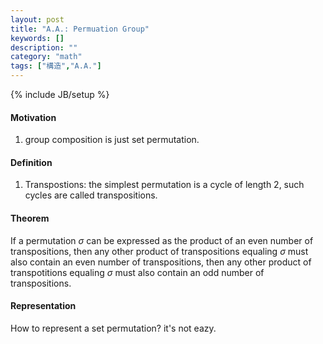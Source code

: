 ```yaml
---
layout: post
title: "A.A.: Permuation Group"
keywords: []
description: ""
category: "math"
tags: ["構造","A.A."]
---
```

{% include JB/setup %}

#### Motivation
1. group composition is just set permutation.  



#### Definition
1. Transpostions: the simplest permutation is a cycle of length 2, such cycles
   are called transpositions.


#### Theorem
If a permutation $\sigma$ can be expressed as the product of an even number of
transpositions, then any other product of transpositions equaling $\sigma$ must
also contain an even number of transpositions, then any other product of
transpotitions equaling $\sigma$ must also contain an odd number of
transpositions.


#### Representation
How to represent a set permutation? it's not eazy.


